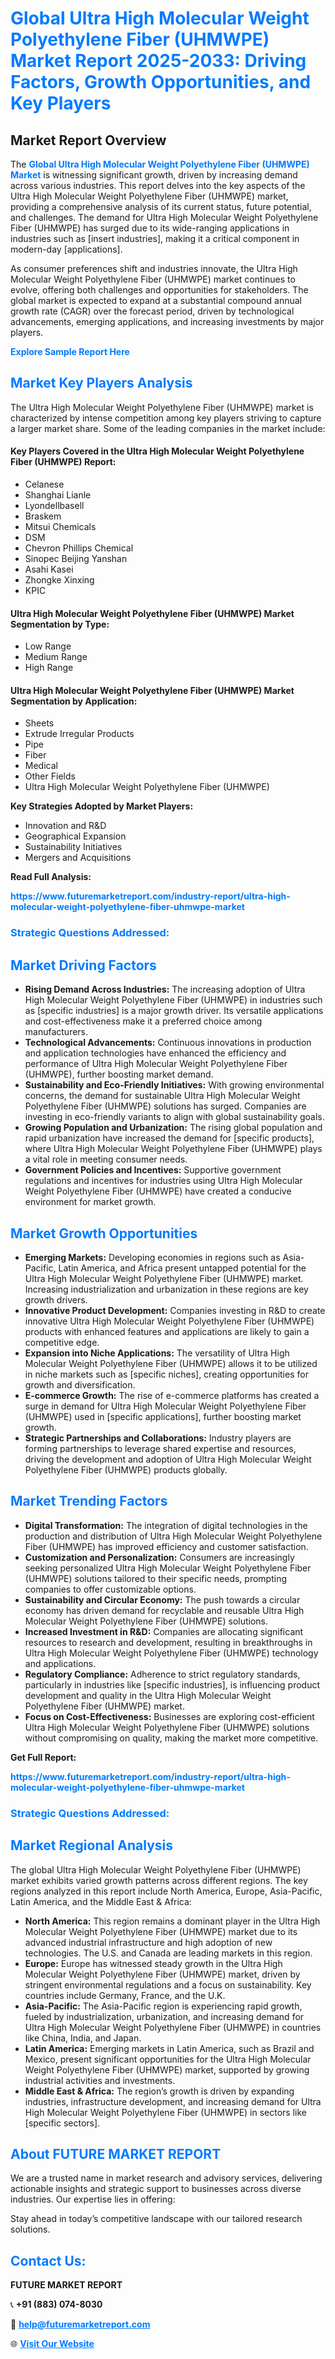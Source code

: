 <h1 style="color: #007BFF;">Global Ultra High Molecular Weight Polyethylene Fiber (UHMWPE) Market Report 2025-2033: Driving Factors, Growth Opportunities, and Key Players</h1>

<section id="overview">
<h2>Market Report Overview</h2>
<p>The <a href="https://www.futuremarketreport.com/industry-report/ultra-high-molecular-weight-polyethylene-fiber-uhmwpe-market" style="color: #007BFF; text-decoration: none;"><strong>Global Ultra High Molecular Weight Polyethylene Fiber (UHMWPE) Market</strong></a> is witnessing significant growth, driven by increasing demand across various industries. This report delves into the key aspects of the Ultra High Molecular Weight Polyethylene Fiber (UHMWPE) market, providing a comprehensive analysis of its current status, future potential, and challenges. The demand for Ultra High Molecular Weight Polyethylene Fiber (UHMWPE) has surged due to its wide-ranging applications in industries such as [insert industries], making it a critical component in modern-day [applications].</p>
<p>As consumer preferences shift and industries innovate, the Ultra High Molecular Weight Polyethylene Fiber (UHMWPE) market continues to evolve, offering both challenges and opportunities for stakeholders. The global market is expected to expand at a substantial compound annual growth rate (CAGR) over the forecast period, driven by technological advancements, emerging applications, and increasing investments by major players.</p>
</section>

<section id="overview">
<p><a href="https://www.futuremarketreport.com/request-sample/reportId=112313" style="color: #007BFF; text-decoration: none;"><strong>Explore Sample Report Here</strong></a></p>
</section>

<section id="key-players">
<h2 style="color: #007BFF;">Market Key Players Analysis</h2>
<p>The Ultra High Molecular Weight Polyethylene Fiber (UHMWPE) market is characterized by intense competition among key players striving to capture a larger market share. Some of the leading companies in the market include:</p>
<h4>Key Players Covered in the Ultra High Molecular Weight Polyethylene Fiber (UHMWPE) Report:</h4>
<ul><li>Celanese</li><li>Shanghai Lianle</li><li>Lyondellbasell</li><li>Braskem</li><li>Mitsui Chemicals</li><li>DSM</li><li>Chevron Phillips Chemical</li><li>Sinopec Beijing Yanshan</li><li>Asahi Kasei</li><li>Zhongke Xinxing</li><li>KPIC</li></ul>
<h4>Ultra High Molecular Weight Polyethylene Fiber (UHMWPE) Market Segmentation by Type:</h4>
<ul><li>Low Range</li><li>Medium Range</li><li>High Range</li></ul>

<h4>Ultra High Molecular Weight Polyethylene Fiber (UHMWPE) Market Segmentation by Application:</h4>
<ul><li>Sheets</li><li>Extrude Irregular Products</li><li>Pipe</li><li>Fiber</li><li>Medical</li><li>Other Fields</li><li>Ultra High Molecular Weight Polyethylene Fiber (UHMWPE)</li></ul>
<p><strong>Key Strategies Adopted by Market Players:</strong></p>
<ul>
<li>Innovation and R&D</li>
<li>Geographical Expansion</li>
<li>Sustainability Initiatives</li>
<li>Mergers and Acquisitions</li>
</ul>
</section>

<section>
<p><strong>Read Full Analysis: </strong></p><a href="https://www.futuremarketreport.com/industry-report/ultra-high-molecular-weight-polyethylene-fiber-uhmwpe-market" style="color: #007BFF; text-decoration: none;"><strong>https://www.futuremarketreport.com/industry-report/ultra-high-molecular-weight-polyethylene-fiber-uhmwpe-market</strong></a>
<h3 style="color: #007BFF;">Strategic Questions Addressed:</h3>
</section>

<section id="driving-factors">
<h2 style="color: #007BFF;">Market Driving Factors</h2>
<ul>
<li><strong>Rising Demand Across Industries:</strong> The increasing adoption of Ultra High Molecular Weight Polyethylene Fiber (UHMWPE) in industries such as [specific industries] is a major growth driver. Its versatile applications and cost-effectiveness make it a preferred choice among manufacturers.</li>
<li><strong>Technological Advancements:</strong> Continuous innovations in production and application technologies have enhanced the efficiency and performance of Ultra High Molecular Weight Polyethylene Fiber (UHMWPE), further boosting market demand.</li>
<li><strong>Sustainability and Eco-Friendly Initiatives:</strong> With growing environmental concerns, the demand for sustainable Ultra High Molecular Weight Polyethylene Fiber (UHMWPE) solutions has surged. Companies are investing in eco-friendly variants to align with global sustainability goals.</li>
<li><strong>Growing Population and Urbanization:</strong> The rising global population and rapid urbanization have increased the demand for [specific products], where Ultra High Molecular Weight Polyethylene Fiber (UHMWPE) plays a vital role in meeting consumer needs.</li>
<li><strong>Government Policies and Incentives:</strong> Supportive government regulations and incentives for industries using Ultra High Molecular Weight Polyethylene Fiber (UHMWPE) have created a conducive environment for market growth.</li>
</ul>
</section>

<section id="growth-opportunities">
<h2 style="color: #007BFF;">Market Growth Opportunities</h2>
<ul>
<li><strong>Emerging Markets:</strong> Developing economies in regions such as Asia-Pacific, Latin America, and Africa present untapped potential for the Ultra High Molecular Weight Polyethylene Fiber (UHMWPE) market. Increasing industrialization and urbanization in these regions are key growth drivers.</li>
<li><strong>Innovative Product Development:</strong> Companies investing in R&D to create innovative Ultra High Molecular Weight Polyethylene Fiber (UHMWPE) products with enhanced features and applications are likely to gain a competitive edge.</li>
<li><strong>Expansion into Niche Applications:</strong> The versatility of Ultra High Molecular Weight Polyethylene Fiber (UHMWPE) allows it to be utilized in niche markets such as [specific niches], creating opportunities for growth and diversification.</li>
<li><strong>E-commerce Growth:</strong> The rise of e-commerce platforms has created a surge in demand for Ultra High Molecular Weight Polyethylene Fiber (UHMWPE) used in [specific applications], further boosting market growth.</li>
<li><strong>Strategic Partnerships and Collaborations:</strong> Industry players are forming partnerships to leverage shared expertise and resources, driving the development and adoption of Ultra High Molecular Weight Polyethylene Fiber (UHMWPE) products globally.</li>
</ul>
</section>

<section id="trending-factors">
<h2 style="color: #007BFF;">Market Trending Factors</h2>
<ul>
<li><strong>Digital Transformation:</strong> The integration of digital technologies in the production and distribution of Ultra High Molecular Weight Polyethylene Fiber (UHMWPE) has improved efficiency and customer satisfaction.</li>
<li><strong>Customization and Personalization:</strong> Consumers are increasingly seeking personalized Ultra High Molecular Weight Polyethylene Fiber (UHMWPE) solutions tailored to their specific needs, prompting companies to offer customizable options.</li>
<li><strong>Sustainability and Circular Economy:</strong> The push towards a circular economy has driven demand for recyclable and reusable Ultra High Molecular Weight Polyethylene Fiber (UHMWPE) solutions.</li>
<li><strong>Increased Investment in R&D:</strong> Companies are allocating significant resources to research and development, resulting in breakthroughs in Ultra High Molecular Weight Polyethylene Fiber (UHMWPE) technology and applications.</li>
<li><strong>Regulatory Compliance:</strong> Adherence to strict regulatory standards, particularly in industries like [specific industries], is influencing product development and quality in the Ultra High Molecular Weight Polyethylene Fiber (UHMWPE) market.</li>
<li><strong>Focus on Cost-Effectiveness:</strong> Businesses are exploring cost-efficient Ultra High Molecular Weight Polyethylene Fiber (UHMWPE) solutions without compromising on quality, making the market more competitive.</li>
</ul>
</section>

<section>
<p><strong>Get Full Report: </strong></p><a href="https://www.futuremarketreport.com/industry-report/ultra-high-molecular-weight-polyethylene-fiber-uhmwpe-market" style="color: #007BFF; text-decoration: none;"><strong>https://www.futuremarketreport.com/industry-report/ultra-high-molecular-weight-polyethylene-fiber-uhmwpe-market</strong></a>
<h3 style="color: #007BFF;">Strategic Questions Addressed:</h3>
</section>


<section id="regional-analysis">
<h2 style="color: #007BFF;">Market Regional Analysis</h2>
<p>The global Ultra High Molecular Weight Polyethylene Fiber (UHMWPE) market exhibits varied growth patterns across different regions. The key regions analyzed in this report include North America, Europe, Asia-Pacific, Latin America, and the Middle East & Africa:</p>
<ul>
<li><strong>North America:</strong> This region remains a dominant player in the Ultra High Molecular Weight Polyethylene Fiber (UHMWPE) market due to its advanced industrial infrastructure and high adoption of new technologies. The U.S. and Canada are leading markets in this region.</li>
<li><strong>Europe:</strong> Europe has witnessed steady growth in the Ultra High Molecular Weight Polyethylene Fiber (UHMWPE) market, driven by stringent environmental regulations and a focus on sustainability. Key countries include Germany, France, and the U.K.</li>
<li><strong>Asia-Pacific:</strong> The Asia-Pacific region is experiencing rapid growth, fueled by industrialization, urbanization, and increasing demand for Ultra High Molecular Weight Polyethylene Fiber (UHMWPE) in countries like China, India, and Japan.</li>
<li><strong>Latin America:</strong> Emerging markets in Latin America, such as Brazil and Mexico, present significant opportunities for the Ultra High Molecular Weight Polyethylene Fiber (UHMWPE) market, supported by growing industrial activities and investments.</li>
<li><strong>Middle East & Africa:</strong> The region’s growth is driven by expanding industries, infrastructure development, and increasing demand for Ultra High Molecular Weight Polyethylene Fiber (UHMWPE) in sectors like [specific sectors].</li>
</ul>
</section>

<footer>
<h2 style="color: #007BFF;">About FUTURE MARKET REPORT</h2>
<p>We are a trusted name in market research and advisory services, delivering actionable insights and strategic support to businesses across diverse industries. Our expertise lies in offering:</p>

<p>Stay ahead in today’s competitive landscape with our tailored research solutions.</p>

<h2 style="color: #007BFF;">Contact Us:</h2>
<p><strong>FUTURE MARKET REPORT</strong></p>
<p>📞 <strong>+91 (883) 074-8030</strong></p>
<p>📧 <strong><a href="mailto:help@futuremarketreport.com" style="color: #007BFF;">help@futuremarketreport.com</a></strong></p>
<p>🌐 <strong><a href="https://www.futuremarketreport.com/" style="color: #007BFF;">Visit Our Website</a></strong></p>
</footer>